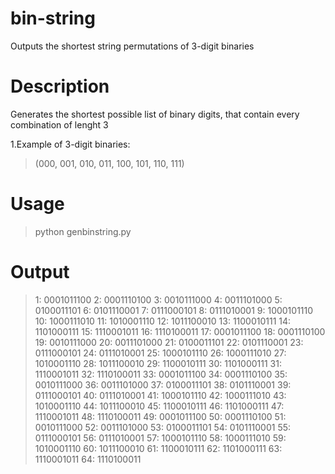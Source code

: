 # bin-string
Outputs the shortest string permutations of 3-digit binaries

# Description
Generates the shortest possible list of binary digits, that contain every combination of lenght 3

1.Example of 3-digit binaries: 
> (000, 001, 010, 011, 100, 101, 110, 111)

# Usage
> python genbinstring.py

# Output

> 1: 0001011100
2: 0001110100
3: 0010111000
4: 0011101000
5: 0100011101
6: 0101110001
7: 0111000101
8: 0111010001
9: 1000101110
10: 1000111010
11: 1010001110
12: 1011100010
13: 1100010111
14: 1101000111
15: 1110001011
16: 1110100011
17: 0001011100
18: 0001110100
19: 0010111000
20: 0011101000
21: 0100011101
22: 0101110001
23: 0111000101
24: 0111010001
25: 1000101110
26: 1000111010
27: 1010001110
28: 1011100010
29: 1100010111
30: 1101000111
31: 1110001011
32: 1110100011
33: 0001011100
34: 0001110100
35: 0010111000
36: 0011101000
37: 0100011101
38: 0101110001
39: 0111000101
40: 0111010001
41: 1000101110
42: 1000111010
43: 1010001110
44: 1011100010
45: 1100010111
46: 1101000111
47: 1110001011
48: 1110100011
49: 0001011100
50: 0001110100
51: 0010111000
52: 0011101000
53: 0100011101
54: 0101110001
55: 0111000101
56: 0111010001
57: 1000101110
58: 1000111010
59: 1010001110
60: 1011100010
61: 1100010111
62: 1101000111
63: 1110001011
64: 1110100011
